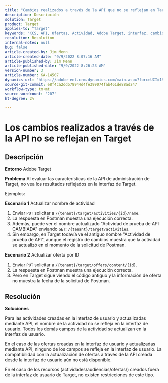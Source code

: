 ```yaml
---
title: "Cambios realizados a través de la API que no se reflejan en Target"
description: Descripción
solution: Target
product: Target
applies-to: "Target"
keywords: "KCS, API, Ofertas, Actividad, Adobe Target, interfaz, cambios"
resolution: Resolution
internal-notes: null
bug: false
article-created-by: Jim Menn
article-created-date: "9/9/2022 8:07:16 AM"
article-published-by: Jim Menn
article-published-date: "9/9/2022 8:26:23 AM"
version-number: 3
article-number: KA-14507
dynamics-url: "https://adobe-ent.crm.dynamics.com/main.aspx?forceUCI=1&pagetype=entityrecord&etn=knowledgearticle&id=ccc21268-1630-ed11-9db1-0022480866ad"
source-git-commit: e8f4ca2dd578944d4fe399074fab461de88ad247
workflow-type: tm+mt
source-wordcount: '207'
ht-degree: 2%

---
```


# Los cambios realizados a través de la API no se reflejan en Target

## Descripción


<b>Entorno</b>
Adobe Target

<b>Problema</b>
Al evaluar las características de la API de administración de Target, no vea los resultados reflejados en la interfaz de Target.

Ejemplos:

<b>Escenario 1</b>
Actualizar nombre de actividad

1. Enviar `PUT` solicitar a `/{tenant}/target/activities/{id}/name`.
2. La respuesta en Postman muestra una ejecución correcta.
3. Además, puede ver el nombre actualizado &quot;Actividad de prueba de API CAMBIADA&quot; enviando `GET`: `/{tenant}/target/activities`.
4. Sin embargo, en Target todavía ve el antiguo nombre &quot;Actividad de prueba de API&quot;, aunque el registro de cambios muestra que la actividad se actualizó en el momento de la solicitud de Postman.


<b>Escenario 2</b>
Actualizar oferta por ID

1. Enviar `PUT` solicitar a `/{tenant}/target/offers/content/{id}`.
2. La respuesta en Postman muestra una ejecución correcta.
3. Pero en Target sigue viendo el código antiguo y la información de oferta no muestra la fecha de la solicitud de Postman.







## Resolución


<b>Soluciones</b>

Para las actividades creadas en la interfaz de usuario y actualizadas mediante API, el nombre de la actividad no se refleja en la interfaz de usuario. Todos los demás campos de la actividad se actualizan en la interfaz de usuario.

En el caso de las ofertas creadas en la interfaz de usuario y actualizadas mediante API, ninguno de los campos se refleja en la interfaz de usuario. La compatibilidad con la actualización de ofertas a través de la API creada desde la interfaz de usuario aún no está disponible.

En el caso de los recursos (actividades/audiencias/ofertas/) creados fuera de la interfaz de usuario de Target, no existen restricciones de este tipo.



